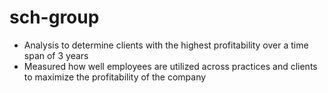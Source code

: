 # sch-group
- Analysis to determine clients with the highest profitability over a time span of 3 years
- Measured how well employees are utilized across practices and clients to maximize the profitability of the company
